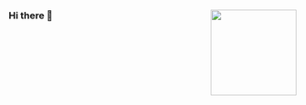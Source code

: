 ### Hi there 👋 <a href="https://github.com/MoeXian/iBeats"><img align="right" width="150px" src="https://raw.githubusercontent.com/MoeXian/iBeats/main/files/heart.svg"/></a>

<!--
**MoeXian/MoeXian** is a ✨ _special_ ✨ repository because its `README.md` (this file) appears on your GitHub profile.

Here are some ideas to get you started:

- 🔭 I’m currently working on ...
- 🌱 I’m currently learning ...
- 👯 I’m looking to collaborate on ...
- 🤔 I’m looking for help with ...
- 💬 Ask me about ...
- 📫 How to reach me: ...
- 😄 Pronouns: ...
- ⚡ Fun fact: ...
-->
